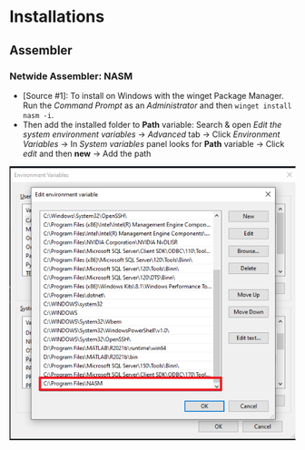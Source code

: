 # Installations

## Assembler  

### Netwide Assembler: NASM

* [Source #1]: To install on Windows with the winget Package Manager. Run the *Command Prompt* as an *Administrator* and then `winget install nasm -i`. 
* Then add the installed folder to **Path** variable: Search & open *Edit the system environment variables* -> *Advanced* tab -> Click *Environment Variables* -> In *System variables* panel looks for **Path** variable -> Click *edit*  and then **new** -> Add the path

<p align="center">
  <img src="images/path_win_var.png">
</p>
